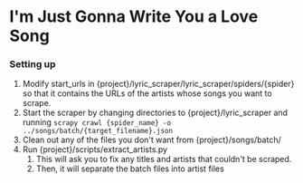 # I'm Just Gonna Write You a Love Song


### Setting up
1. Modify start_urls in  {project}/lyric_scraper/lyric_scraper/spiders/{spider} so that it contains the URLs of the artists whose songs you want to scrape.
1. Start the scraper by changing directories to {project}/lyric_scraper and running `scrapy crawl {spider_name} -o ../songs/batch/{target_filename}.json`
1. Clean out any of the files you don't want from {project}/songs/batch/
1. Run {project}/scripts/extract_artists.py
	1. This will ask you to fix any titles and artists that couldn't be scraped.
	1. Then, it will separate the batch files into artist files